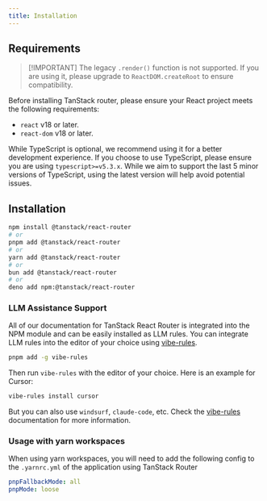 ```yaml
---
title: Installation
---
```


## Requirements

> [!IMPORTANT] The legacy `.render()` function is not supported. If you are using it, please upgrade to `ReactDOM.createRoot` to ensure compatibility.

Before installing TanStack router, please ensure your React project meets the following requirements:

- `react` v18 or later.
- `react-dom` v18 or later.

[//]: # 'Requirements'

While TypeScript is optional, we recommend using it for a better development experience. If you choose to use TypeScript, please ensure you are using `typescript>=v5.3.x`. While we aim to support the last 5 minor versions of TypeScript, using the latest version will help avoid potential issues.

## Installation

```sh
npm install @tanstack/react-router
# or
pnpm add @tanstack/react-router
# or
yarn add @tanstack/react-router
# or
bun add @tanstack/react-router
# or
deno add npm:@tanstack/react-router
```

### LLM Assistance Support

All of our documentation for TanStack React Router is integrated into the NPM module and can be easily installed as LLM rules. You can integrate LLM rules into the editor of your choice using [vibe-rules](https://www.npmjs.com/package/vibe-rules).

```bash
pnpm add -g vibe-rules
```

Then run `vibe-rules` with the editor of your choice. Here is an example for Cursor:

```bash
vibe-rules install cursor
```

But you can also use `windsurf`, `claude-code`, etc. Check the [vibe-rules](https://www.npmjs.com/package/vibe-rules) documentation for more information.

### Usage with yarn workspaces

When using yarn workspaces, you will need to add the following config to the `.yarnrc.yml` of the application using TanStack Router

```yml
pnpFallbackMode: all
pnpMode: loose
```
